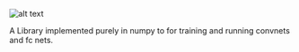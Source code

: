 ![alt text](https://github.com/ironhide23586/numpy-neural/blob/master/scratchspace/numpy-neural.png)

A Library implemented purely in numpy to for training and running convnets and fc nets.
